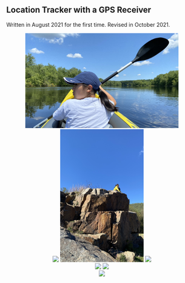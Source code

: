 ## Location Tracker with a GPS Receiver

Written in August 2021 for the first time. Revised in October 2021.

<p align="center">
  <img src="images/concord.jpg" height="250" />
  <br>
  <img src="images/atlt.jpg" height="350" />
  <img src="images/lake_george.jpg" height="350" />
  <img src="images/medford2.jpg" height="350" />
  <br>
  <img src="images/hanscom2.jpg" width="400" />
  <img src="images/hanscom3.jpg" width="400" />
  <br>
  <img src="images/medford.jpg" width="400" />
</p>
